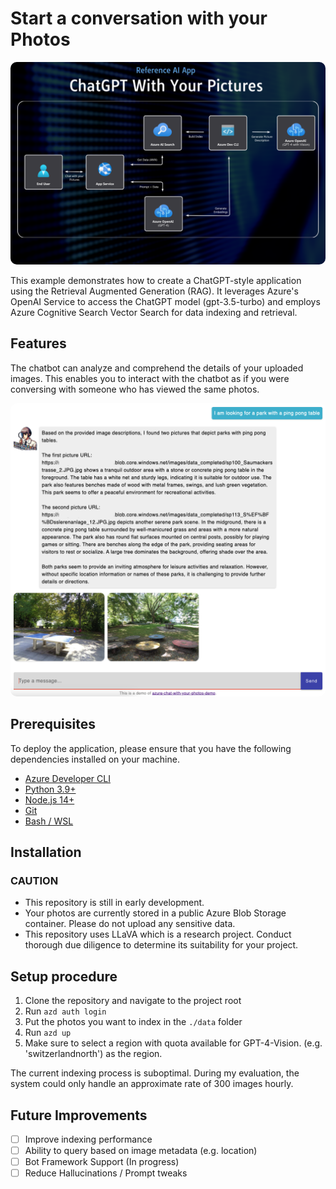 # Start a conversation with your Photos
<img style="border-radius: 10px;" src="architecture.png?raw=true">

This example demonstrates how to create a ChatGPT-style application using the Retrieval Augmented Generation (RAG). It leverages Azure's OpenAI Service to access the ChatGPT model (gpt-3.5-turbo) and employs Azure Cognitive Search Vector Search for data indexing and retrieval.

## Features
The chatbot can analyze and comprehend the details of your uploaded images. This enables you to interact with the chatbot as if you were conversing with someone who has viewed the same photos. 

<img style="border-radius: 10px;" src="screenshot.png?raw=true">

## Prerequisites 
To deploy the application, please ensure that you have the following dependencies installed on your machine.
* [Azure Developer CLI](https://aka.ms/azure-dev/install)
* [Python 3.9+](https://www.python.org/downloads/)
* [Node.js 14+](https://nodejs.org/en/download/)
* [Git](https://git-scm.com/downloads)
* [Bash / WSL](https://learn.microsoft.com/en-us/windows/wsl/install) 

## Installation
### CAUTION
- This repository is still in early development.
- Your photos are currently stored in a public Azure Blob Storage container. Please do not upload any sensitive data.
- This repository uses LLaVA which is a research project. Conduct thorough due diligence to determine its suitability for your project.

## Setup procedure
1. Clone the repository and navigate to the project root
2. Run `azd auth login`
3. Put the photos you want to index in the `./data` folder
4. Run `azd up` 
5. Make sure to select a region with quota available for GPT-4-Vision. (e.g. 'switzerlandnorth') as the region. 

The current indexing process is suboptimal. During my evaluation, the system could only handle an approximate rate of 300 images hourly.

## Future Improvements
- [ ] Improve indexing performance
- [ ] Ability to query based on image metadata (e.g. location)
- [ ] Bot Framework Support (In progress)
- [ ] Reduce Hallucinations / Prompt tweaks
